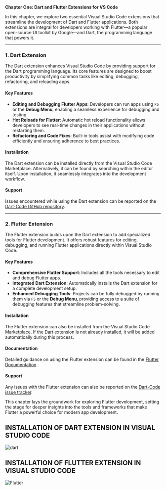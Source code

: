 **Chapter One: Dart and Flutter Extensions for VS Code**

In this chapter, we explore two essential Visual Studio Code extensions that streamline the development of Dart and Flutter applications. Both extensions are integral for developers working with Flutter—a popular open-source UI toolkit by Google—and Dart, the programming language that powers it.

---

### **1. Dart Extension**
The Dart extension enhances Visual Studio Code by providing support for the Dart programming language. Its core features are designed to boost productivity by simplifying common tasks like editing, debugging, refactoring, and reloading apps.

#### **Key Features**
- **Editing and Debugging Flutter Apps**: Developers can run apps using `F5` or the **Debug Menu**, enabling a seamless experience for debugging and testing.
- **Hot Reloads for Flutter**: Automatic hot reload functionality allows developers to see real-time changes in their applications without restarting them.
- **Refactoring and Code Fixes**: Built-in tools assist with modifying code efficiently and ensuring adherence to best practices.

#### **Installation**
The Dart extension can be installed directly from the Visual Studio Code Marketplace. Alternatively, it can be found by searching within the editor itself. Upon installation, it seamlessly integrates into the development workflow.

#### **Support**
Issues encountered while using the Dart extension can be reported on the [Dart-Code GitHub repository](https://github.com/Dart-Code/Dart-Code/issues/new/choose).

---

### **2. Flutter Extension**
The Flutter extension builds upon the Dart extension to add specialized tools for Flutter development. It offers robust features for editing, debugging, and running Flutter applications directly within Visual Studio Code.

#### **Key Features**
- **Comprehensive Flutter Support**: Includes all the tools necessary to edit and debug Flutter apps.
- **Integrated Dart Extension**: Automatically installs the Dart extension for a complete development setup.
- **Enhanced Debugging Tools**: Projects can be fully debugged by running them via `F5` or the **Debug Menu**, providing access to a suite of debugging features that streamline problem-solving.

#### **Installation**
The Flutter extension can also be installed from the Visual Studio Code Marketplace. If the Dart extension is not already installed, it will be added automatically during this process.

#### **Documentation**
Detailed guidance on using the Flutter extension can be found in the [Flutter Documentation](https://flutter.dev/docs).

#### **Support**
Any issues with the Flutter extension can also be reported on the [Dart-Code issue tracker](https://github.com/Dart-Code/Dart-Code/issues).

This chapter lays the groundwork for exploring Flutter development, setting the stage for deeper insights into the tools and frameworks that make Flutter a powerful choice for modern app development.

## INSTALLATION OF DART EXTENSION IN VISUAL STUDIO CODE
![dart](https://github.com/user-attachments/assets/78438dbf-63e8-4eb9-b436-3885edebb170)

## INSTALLATION OF FLUTTER EXTENSION IN VISUAL STUDIO CODE
![Flutter](https://github.com/user-attachments/assets/795ac4e4-d817-448e-ae4d-1b111a25ef33)

